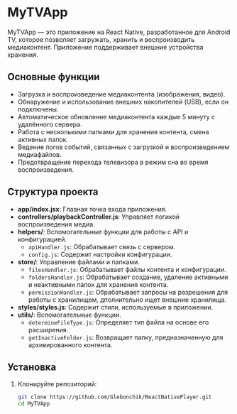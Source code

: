 # MyTVApp

MyTVApp — это приложение на React Native, разработанное для Android TV, которое позволяет загружать, хранить и воспроизводить медиаконтент. Приложение поддерживает внешние устройства хранения.

## Основные функции
- Загрузка и воспроизведение медиаконтента (изображения, видео).
- Обнаружение и использование внешних накопителей (USB), если он подключены.
- Автоматическое обновление медиаконтента каждые 5 минуту с удалённого сервера.
- Работа с несколькими папками для хранения контента, смена активных папок.
- Ведение логов событий, связанных с загрузкой и воспроизведением медиафайлов.
- Предотвращение перехода телевизора в режим сна во время воспроизведения.

## Структура проекта

- **app/index.jsx**: Главная точка входа приложения.
- **controllers/playbackController.js**: Управляет логикой воспроизведения медиа.
- **helpers/**: Вспомогательные функции для работы с API и конфигурацией.
  - `apiHandler.js`: Обрабатывает связь с сервером.
  - `config.js`: Содержит настройки конфигурации.
- **store/**: Управление файлами и папками.
  - `filesHandler.js`: Обрабатывает файлы контента и конфигурации.
  - `foldersHandler.js`: Обрабатывает создание, удаление активными и неактивными папок для хранения контента.
  - `permissionHandler.js`: Обрабатывает запросы на разрешения для работы с хранилищем, дполнительно ищет внешние хранилища.
- **styles/styles.js**: Содержит стили, используемые в приложении.
- **utils/**: Вспомогательные функции.
  - `determineFileType.js`: Определяет тип файла на основе его расширения.
  - `getInactiveFolder.js`: Возвращает папку, предназначенную для архивированного контента.

## Установка

1. Клонируйте репозиторий:
   ```bash
   git clone https://github.com/Glebonchik/ReactNativePlayer.git
   cd MyTVApp
